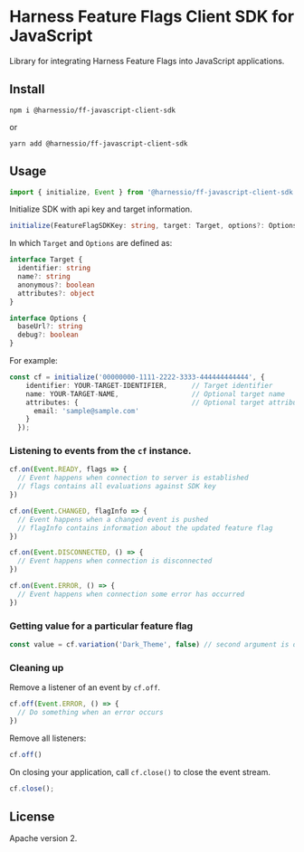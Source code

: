 # Harness Feature Flags Client SDK for JavaScript

Library for integrating Harness Feature Flags into JavaScript applications.

## Install

```
npm i @harnessio/ff-javascript-client-sdk
```

or

```
yarn add @harnessio/ff-javascript-client-sdk
```

## Usage

```ts
import { initialize, Event } from '@harnessio/ff-javascript-client-sdk'
```

Initialize SDK with api key and target information.

```ts
initialize(FeatureFlagSDKKey: string, target: Target, options?: Options)
```

In which `Target` and `Options` are defined as:

```ts
interface Target {
  identifier: string
  name?: string
  anonymous?: boolean
  attributes?: object
}

interface Options {
  baseUrl?: string
  debug?: boolean
}
```

For example:

```ts
const cf = initialize('00000000-1111-2222-3333-444444444444', {
    identifier: YOUR-TARGET-IDENTIFIER,      // Target identifier
    name: YOUR-TARGET-NAME,                  // Optional target name
    attributes: {                            // Optional target attributes
      email: 'sample@sample.com'
    }
  });
```

### Listening to events from the `cf` instance.

```ts
cf.on(Event.READY, flags => {
  // Event happens when connection to server is established
  // flags contains all evaluations against SDK key
})

cf.on(Event.CHANGED, flagInfo => {
  // Event happens when a changed event is pushed
  // flagInfo contains information about the updated feature flag
})

cf.on(Event.DISCONNECTED, () => {
  // Event happens when connection is disconnected
})

cf.on(Event.ERROR, () => {
  // Event happens when connection some error has occurred
})
```

### Getting value for a particular feature flag

```ts
const value = cf.variation('Dark_Theme', false) // second argument is default value when variation does not exist
```

### Cleaning up

Remove a listener of an event by `cf.off`.

```ts
cf.off(Event.ERROR, () => {
  // Do something when an error occurs
})
```

Remove all listeners:

```ts
cf.off()
```

On closing your application, call `cf.close()` to close the event stream.

```ts
cf.close();
```

## License

Apache version 2.